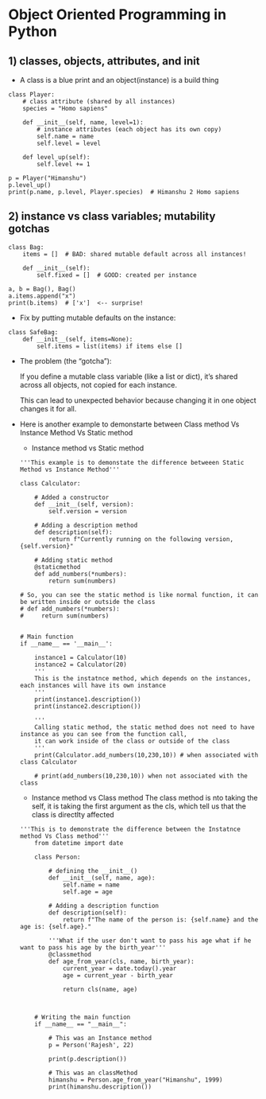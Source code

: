 # Object Oriented Programming in Python
## 1) classes, objects, attributes, and __init__
- A class is a blue print and an object(instance) is a build thing

```
class Player:
    # class attribute (shared by all instances)
    species = "Homo sapiens"

    def __init__(self, name, level=1):
        # instance attributes (each object has its own copy)
        self.name = name
        self.level = level

    def level_up(self):
        self.level += 1

p = Player("Himanshu")
p.level_up()
print(p.name, p.level, Player.species)  # Himanshu 2 Homo sapiens
```
## 2) instance vs class variables; mutability gotchas

```
class Bag:
    items = []  # BAD: shared mutable default across all instances!

    def __init__(self):
        self.fixed = []  # GOOD: created per instance

a, b = Bag(), Bag()
a.items.append("x")
print(b.items)  # ['x']  <-- surprise!

```
- Fix by putting mutable defaults on the instance:
```
class SafeBag:
    def __init__(self, items=None):
        self.items = list(items) if items else []

```

- The problem (the “gotcha”): 

    If you define a mutable class variable (like a list or dict), it’s shared across all objects, not copied for each instance.

    This can lead to unexpected behavior because changing it in one object changes it for all.

- Here is another example to demonstarte between Class method Vs Instance Method Vs Static method
    - Instance method vs Static method
    ```
    '''This example is to demonstate the difference betweeen Static Method vs Instance Method'''

    class Calculator:

        # Added a constructor
        def __init__(self, version):
            self.version = version

        # Adding a description method
        def description(self):
            return f"Currently running on the following version, {self.version}"

        # Adding static method
        @staticmethod
        def add_numbers(*numbers):
            return sum(numbers)

    # So, you can see the static method is like normal function, it can be written inside or outside the class
    # def add_numbers(*numbers):
    #     return sum(numbers)


    # Main function
    if __name__ == '__main__':

        instance1 = Calculator(10)
        instance2 = Calculator(20)
        '''
        This is the instatnce method, which depends on the instances, each instances will have its own instance
        '''
        print(instance1.description())
        print(instance2.description())   

        '''
        Calling static method, the static method does not need to have instance as you can see from the function call,
        it can work inside of the class or outside of the class
        '''
        print(Calculator.add_numbers(10,230,10)) # when associated with class Calculator

        # print(add_numbers(10,230,10)) when not associated with the class 
    ```

    - Instance method vs Class method
    The class method is nto taking the self, it is taking the first argument as the cls, which tell us that the class is directlty affected

    ```
    '''This is to demonstrate the difference between the Instatnce method Vs Class method'''
        from datetime import date

        class Person:

            # defining the __init__()
            def __init__(self, name, age):
                self.name = name
                self.age = age

            # Adding a description function
            def description(self):
                return f"The name of the person is: {self.name} and the age is: {self.age}."

            '''What if the user don't want to pass his age what if he want to pass his age by the birth_year'''
            @classmethod
            def age_from_year(cls, name, birth_year):
                current_year = date.today().year
                age = current_year - birth_year

                return cls(name, age)



        # Writing the main function
        if __name__ == "__main__":

            # This was an Instance method
            p = Person('Rajesh', 22)

            print(p.description()) 

            # This was an classMethod
            himanshu = Person.age_from_year("Himanshu", 1999)
            print(himanshu.description())
   
    ```
